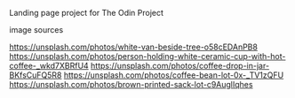 Landing page project for The Odin Project

image sources

https://unsplash.com/photos/white-van-beside-tree-o58cEDAnPB8
https://unsplash.com/photos/person-holding-white-ceramic-cup-with-hot-coffee-_wkd7XBRfU4
https://unsplash.com/photos/coffee-drop-in-jar-BKfsCuFQ5R8
https://unsplash.com/photos/coffee-bean-lot-0x-_TV1zQFU
https://unsplash.com/photos/brown-printed-sack-lot-c9AuglIqhes
